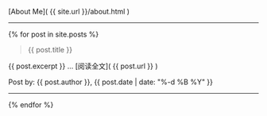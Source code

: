 [About Me]( {{ site.url }}/about.html )

------------

{% for post in site.posts %}
> {{ post.title }}

{{ post.excerpt }}
... [阅读全文]( {{ post.url }} )

Post by: {{ post.author }}, {{ post.date | date: "%-d %B %Y" }}

------------------

{% endfor %}
